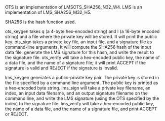 OTS is an implementation of LMSOTS_SHA256_N32_W4. 
LMS is an implementation of LMS_SHA256_M32_H5.

SHA256 is the hash function used.

ots_keygen takes q (a 4-byte hex-encoded string) and I (a 16-byte encoded string) and a file where the private key will be stored.  It will print the public key.
ots_sign takes a private key file, an input file, and a signature file  as command-line arguments.  It will compute the SHA256 hash of the input data file, generate the LMS signature for this hash, and write the result to the signature file.
ots_verify will take a hex-encoded public key, the name of a data file, and the name of a signature file; it will print ACCEPT if the signature is valid and REJECT if the signature is invalid.

lms_keygen generates a public-private key pair.  The private key is stored in the file specified by a command line argument.  The public key is printed as a hex-encoded byte string.
lms_sign will take a private key filename, an index, an input data filename, and an output signature filename on the command line, and write the LMS signature (using the OTS specified by the index) to the signature file. 
lms_verify will take a hex-encoded public key, the name of a data file, and the name of a signature file, and print ACCEPT or REJECT.
